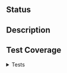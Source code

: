 ## Status


## Description


## Test Coverage
<details>
<summary>Tests</summary>

```
# Paste results of running tests
```

</details>
